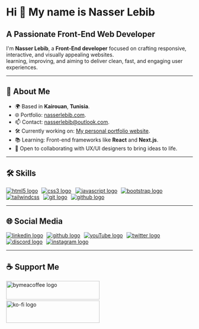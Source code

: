 <h1>Hi 👋 My name is Nasser Lebib</h1>
<h2>A Passionate Front-End Web Developer</h2>
<p>I'm <strong>Nasser Lebib</strong>, a <strong>Front-End developer</strong> focused on crafting responsive, interactive, and visually appealing websites.<br>learning, improving, and aiming to deliver clean, fast, and engaging user experiences.</p>
<hr>
<h2>📄 About Me</h2>
<ul>
    <li>🌍 Based in <strong>Kairouan</strong>, <strong>Tunisia</strong>.</li>
    <li>🌐 Portfolio: <a href="https://nasserlebib.com" target="_blank">nasserlebib.com</a>.</li>
    <li>📫 Contact: <a href="mailto:nasserlebib@outlook.com" target="_blank">nasserlebib@outlook.com</a>.</li>
    <li>🛠️ Currently working on: <a href="https://nasserlebib.com" target="_blank">My personal portfolio website</a>.</li>
    <li>📚 Learning: Front-end frameworks like <strong>React</strong> and <strong>Next.js</strong>.</li>
    <li>🤝 Open to collaborating with UX/UI designers to bring ideas to life.</li>
</ul>
<hr>
<h2>🛠 Skills</h2>
<div>
    <a href="https://developer.mozilla.org/en-US/docs/Web/HTML" target="_blank"><img src="https://skillicons.dev/icons?i=html" alt="html5 logo" /></a>
    <img width="2">
    <a href="https://developer.mozilla.org/en-US/docs/Web/CSS" target="_blank"><img src="https://skillicons.dev/icons?i=css" alt="css3 logo" /></a>        <img width="4">
    <a href="https://developer.mozilla.org/en-US/docs/Web/JavaScript" target="_blank"><img src="https://skillicons.dev/icons?i=js" alt="javascript logo" /></a>
    <img width="2">
    <a href="https://getbootstrap.com" target="_blank"><img src="https://skillicons.dev/icons?i=bootstrap" alt="bootstrap logo"/></a>
    <img width="2">
    <a href="https://tailwindcss.com" target="_blank"><img src="https://skillicons.dev/icons?i=tailwindcss" alt="tailwindcss"/></a>
    <img width="2">
    <a href="https://git-scm.com" target="_blank"><img src="https://skillicons.dev/icons?i=git" alt="git logo" /></a>
    <img width="2">
    <a href="https://github.com" target="_blank"><img src="https://skillicons.dev/icons?i=github" alt="github logo" /></a>
</div>
<hr>
<h2>🌐 Social Media</h2>
<div>
    <a href="https://linkedin.com/in/lebibnasser" target="_blank"><img src="https://skillicons.dev/icons?i=linkedin" alt="linkedin logo"/></a>
    <img width="2">
    <a href="https://github.com/lebibnasser" target="_blank"><img src="https://skillicons.dev/icons?i=github" alt="github logo"/></a>
    <img width="2">
    <a href="https://youtube.com/@lebibnasser" target="_blank"><img src="https://skillicons.dev/icons?i=youtube" alt="youTube logo"/></a>
    <img width="2">
    <a href="https://x.com/lebibnasser" target="_blank"><img src="https://skillicons.dev/icons?i=twitter" alt="twitter logo"/></a>
    <img width="2">
    <a href="https://discord.gg/38q3tVq5wd" target="_blank"><img src="https://skillicons.dev/icons?i=discord" alt="discord logo" /></a>
    <img width="2">
    <a href="https://instagram.com/lebibnasser" target="_blank"><img src="https://skillicons.dev/icons?i=instagram" alt="instagram logo" /></a>
</div>
<hr>
<h2>☕ Support Me</h3>
<div>
    <a href="https://buymeacoffee.com/lebibnasser" target="_blank"><img src="https://cdn.buymeacoffee.com/buttons/v2/default-yellow.png" height="50" width="252" alt="bymeacoffee logo"/></a>
    <img width="18"><img>
    <a href="https://ko-fi.com/lebibnasser" target="_blank"><img src="https://storage.ko-fi.com/cdn/kofi3.png?v=3" height="60" width="252" alt="ko-fi logo"/></a>
</div>
